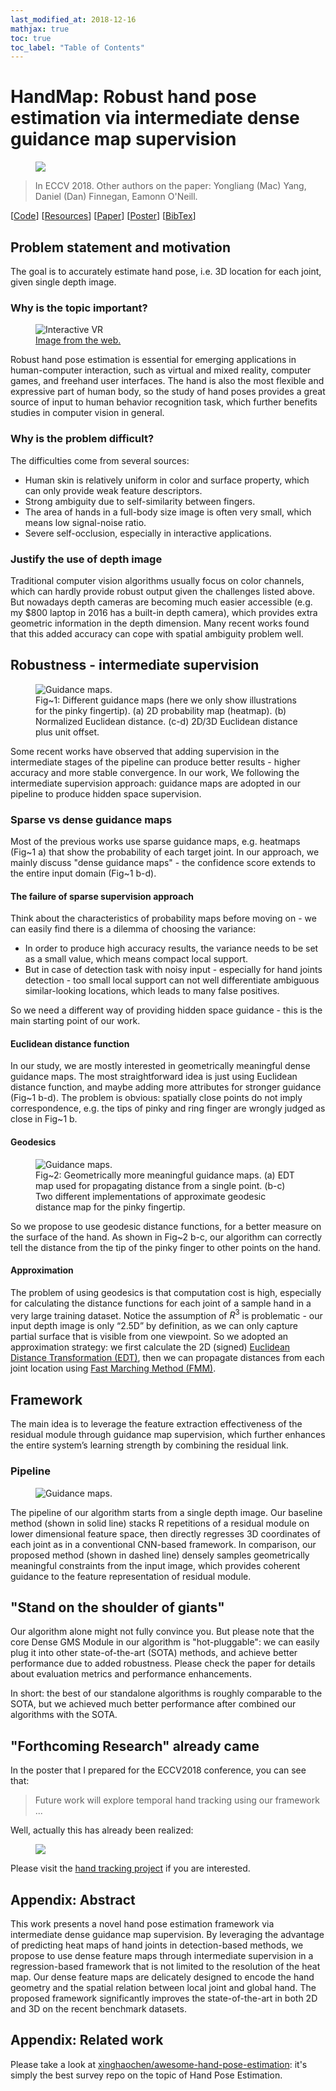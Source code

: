 ```yaml
---
last_modified_at: 2018-12-16
mathjax: true
toc: true
toc_label: "Table of Contents"
---
```

# HandMap: Robust hand pose estimation via intermediate dense guidance map supervision

<!-- Progress: writing ...
{: .notice--danger} -->
<!-- Progress: proofreading ...
{: .notice--warning} -->

<figure>
    <img src="/research/18HandPose/eccv2018pipeline.png">
</figure>

> In ECCV 2018. Other authors on the paper: Yongliang (Mac) Yang, Daniel (Dan) Finnegan, Eamonn O'Neill.

<links>
  [<a href="https://github.com/xkunwu/depth-hand">Code</a>]
  [<a href="https://github.com/xkunwu/depth-hand/blob/master/code/README.md#resources">Resources</a>]
  [<a href="http://openaccess.thecvf.com/content_ECCV_2018/papers/Xiaokun_Wu_HandMap_Robust_Hand_ECCV_2018_paper.pdf">Paper</a>]
  [<a href="/research/18HandPose/eccv2018poster1813.pdf">Poster</a>]
  [<a href="/research/18HandPose/Wu18HandPose.txt">BibTex</a>]
</links>

## Problem statement and motivation
The goal is to accurately estimate hand pose, i.e. 3D location for each joint, given single depth image.

### Why is the topic important?
<figure>
    <img src="/research/18HandPose/media/interactive-vr.png" alt="Interactive VR">
    <figcaption><a href="https://www.leapmotion.com/">Image from the web.</a></figcaption>
</figure>

Robust hand pose estimation is essential for emerging applications in human-computer interaction, such as virtual and mixed reality, computer games, and freehand user interfaces.
The hand is also the most flexible and expressive part of human body, so the study of hand poses provides a great source of input to human behavior recognition task, which further benefits studies in computer vision in general.

### Why is the problem difficult?
The difficulties come from several sources:
-   Human skin is relatively uniform in color and surface property, which can only provide weak feature descriptors.
-   Strong ambiguity due to self-similarity between fingers.
-   The area of hands in a full-body size image is often very small, which means low signal-noise ratio.
-   Severe self-occlusion, especially in interactive applications.

### Justify the use of depth image
Traditional computer vision algorithms usually focus on color channels, which can hardly provide robust output given the challenges listed above.
But nowadays depth cameras are becoming much easier accessible (e.g. my $800 laptop in 2016 has a built-in depth camera), which provides extra geometric information in the depth dimension.
Many recent works found that this added accuracy can cope with spatial ambiguity problem well.

## Robustness - intermediate supervision
<figure>
    <img src="/research/18HandPose/media/guidance-maps.png" alt="Guidance maps.">
    <figcaption>Fig~1: Different guidance maps (here we only show illustrations for the pinky fingertip). (a) 2D probability map (heatmap). (b) Normalized Euclidean distance. (c-d) 2D/3D Euclidean distance plus unit offset.
    </figcaption>
</figure>

Some recent works have observed that adding supervision in the intermediate stages of the pipeline can produce better results - higher accuracy and more stable convergence.
In our work, We following the intermediate supervision approach: guidance maps are adopted in our pipeline to produce hidden space supervision.

### Sparse vs dense guidance maps
Most of the previous works use sparse guidance maps, e.g. heatmaps (Fig~1 a) that show the probability of each target joint.
In our approach, we mainly discuss "dense guidance maps" - the confidence score extends to the entire input domain (Fig~1 b-d).

#### The failure of sparse supervision approach
Think about the characteristics of probability maps before moving on - we can easily find there is a dilemma of choosing the variance:
-   In order to produce high accuracy results, the variance needs to be set as a small value, which means compact local support.
-   But in case of detection task with noisy input - especially for hand joints detection - too small local support can not well differentiate ambiguous similar-looking locations, which leads to many false positives.

So we need a different way of providing hidden space guidance - this is the main starting point of our work.

#### Euclidean distance function
In our study, we are mostly interested in geometrically meaningful dense guidance maps.
The most straightforward idea is just using Euclidean distance function, and maybe adding more attributes for stronger guidance (Fig~1 b-d).
The problem is obvious: spatially close points do not imply correspondence, e.g. the tips of pinky and ring finger are wrongly judged as close in Fig~1 b.

#### Geodesics
<figure>
    <img src="/research/18HandPose/media/distance-maps.png" alt="Guidance maps.">
    <figcaption>Fig~2: Geometrically more meaningful guidance maps. (a) EDT map used for propagating distance from a single point. (b-c) Two different implementations of approximate geodesic distance map for the pinky fingertip.
    </figcaption>
</figure>
So we propose to use geodesic distance functions, for a better measure on the surface of the hand.
As shown in Fig~2 b-c, our algorithm can correctly tell the distance from the tip of the pinky finger to other points on the hand.

#### Approximation
The problem of using geodesics is that computation cost is high, especially for calculating the distance functions for each joint of a sample hand in a very large training dataset.
Notice the assumption of $R^3$ is problematic - our input depth image is only “2.5D” by definition, as we can only capture partial surface that is visible from one viewpoint.
So we adopted an approximation strategy: we first calculate the 2D (signed) [Euclidean Distance Transformation (EDT)](https://ieeexplore.ieee.org/document/1177156), then we can propagate distances from each joint location using [Fast Marching Method (FMM)](https://www.pnas.org/content/93/4/1591).

## Framework
The main idea is to leverage the feature extraction effectiveness of the residual module through guidance map supervision, which further enhances the entire system’s learning strength by combining the residual link.

### Pipeline
<figure>
    <img src="/research/18HandPose/eccv2018pipeline.png" alt="Guidance maps.">
</figure>

The pipeline of our algorithm starts from a single depth image.
Our baseline method (shown in solid line) stacks R repetitions of a residual module on lower dimensional feature space, then directly regresses 3D coordinates of each joint as in a conventional CNN-based framework.
In comparison, our proposed method (shown in dashed line) densely samples geometrically meaningful constraints from the input image, which provides coherent guidance to the feature representation of residual module.

## "Stand on the shoulder of giants"
Our algorithm alone might not fully convince you.
But please note that the core Dense GMS Module in our algorithm is "hot-pluggable": we can easily plug it into other state-of-the-art (SOTA) methods, and achieve better performance due to added robustness.
Please check the paper for details about evaluation metrics and performance enhancements.

In short: the best of our standalone algorithms is roughly comparable to the SOTA, but we achieved much better performance after combined our algorithms with the SOTA.

## "Forthcoming Research" already came
In the poster that I prepared for the ECCV2018 conference, you can see that:
> Future work will explore temporal hand tracking using our framework ...

Well, actually this has already been realized:
<figure>
    <img src="/projects/hand-track/test_seq.gif">
</figure>

Please visit the [hand tracking project](/projects/hand-track/hand-track) if you are interested.

## Appendix: Abstract
This work presents a novel hand pose estimation framework via intermediate dense guidance map supervision. By leveraging the advantage of predicting heat maps of hand joints in detection-based methods, we propose to use dense feature maps through intermediate supervision in a regression-based framework that is not limited to the resolution of the heat map. Our dense feature maps are delicately designed to encode the hand geometry and the spatial relation between local joint and global hand. The proposed framework significantly improves the state-of-the-art in both 2D and 3D on the recent benchmark datasets.

## Appendix: Related work
Please take a look at [xinghaochen/awesome-hand-pose-estimation](https://github.com/xinghaochen/awesome-hand-pose-estimation): it's simply the best survey repo on the topic of Hand Pose Estimation.
